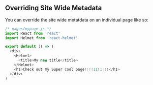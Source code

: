 ## Overriding Site Wide Metadata
You can override the site wide metatdata on an individual page like so:

```javascript
/* pages/mypage.js */
import React from 'react'
import Helmet from 'react-helmet'

export default () => (
  <div>
    <Helmet>
      <title>My new title</title>
    </Helmet>
    <h1>Check out my Super cool page!!!!11!1!!!</h1>
  </div>
)

```
